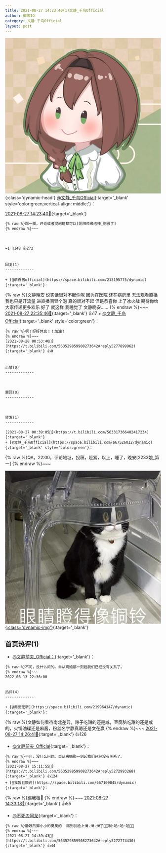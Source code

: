 ```yaml
---
title: 2021-08-27 14:23:40(1)文静_千鸟Official
author: 御坂IO
category: 文静_千鸟Official
layout: post
---
```


![img](/images/ac7482ed1b9a7f203dc68c0c4a77c488a27b108a.jpg){:class='dynamic-head'}
[@文静_千鸟Official](https://space.bilibili.com/667526012/dynamic){:target='_blank' style='color:green;vertical-align: middle;'}：

[2021-08-27 14:23:40🔗](https://t.bilibili.com/563529859908273642){:target='_blank'}

~~~
{% raw %}踢一脚，评论或者提问箱都可以[阴阳师缘结神_别骚了]
{% endraw %}~~~



↪️1 💬148 👍272


回复(1)
-------------

+ [@萌白酱official](https://space.bilibili.com/213195775/dynamic){:target='_blank'}：
~~~
{% raw %}文静晚安
说实话很对不起你呢
因为在医院
还在病房里
无法观看直播
我也只是开流量
进直播间冒个泡
真的很对不起
但是恭喜你
上了冰火战
期待你给大家传递更多欢乐
好了 就这样 我睡觉了
文静晚安……
{% endraw %}~~~
[2021-08-27 22:35:46🔗](https://t.bilibili.com/563529859908273642#reply5276798498){:target='_blank'} 👍17
    + [@文静_千鸟Official](https://space.bilibili.com/667526012/dynamic){:target='_blank' style='color:green'}：
~~~
{% raw %}啊！好好休息！！加油！
{% endraw %}~~~
[2021-08-28 00:53:40🔗](https://t.bilibili.com/563529859908273642#reply5277899962){:target='_blank'} 👍0


点赞(0)
-------------



置顶(0)
-------------



转发(1)
-------------

[2021-08-27 00:39:05🔗](https://t.bilibili.com/563317366402417234){:target='_blank'}
+ [@文静_千鸟Official](https://space.bilibili.com/667526012/dynamic){:target='_blank' style='color:green'}：
~~~
{% raw %}QA，22:00，评论地址，投稿，赶紧，以上，睡了，晚安[2233娘_第一]
{% endraw %}~~~


[![img](/images/4125fc03ce9c43ec85706443516b15e79bdada6f.jpg){:class='dynamic-img'}](/images/4125fc03ce9c43ec85706443516b15e79bdada6f.jpg){:target='_blank'}




首页热评(1)
-------------

+ [@文静前夫_Official：](https://space.bilibili.com/24866670/dynamic){:target='_blank'}：
~~~
{% raw %}不问，没什么问的。自从离婚那一刻起我们已经没有关系了。
{% endraw %}~~~
2022-06-13 22:36:00


热评(4)
-------------

+ [@赤面无新](https://space.bilibili.com/219964147/dynamic){:target='_blank'}：
~~~
{% raw %}文静如何看待南北差异，粽子吃甜的还是咸，豆腐脑吃甜的还是咸的，火锅油碟还是麻酱，粉丝名字静真嗯还是文在赢
{% endraw %}~~~
[2021-08-27 14:26:41🔗](https://t.bilibili.com/563529859908273642#reply5272695346){:target='_blank'} 👍126
+ [@文静前夫_Official](https://space.bilibili.com/24866670/dynamic){:target='_blank'}：
~~~
{% raw %}不问，没什么问的。自从离婚那一刻起我们已经没有关系了。
{% endraw %}~~~
[2021-08-27 15:11:55🔗](https://t.bilibili.com/563529859908273642#reply5272993268){:target='_blank'} 👍124
+ [@我暂且额谔](https://space.bilibili.com/667109045/dynamic){:target='_blank'}：
~~~
{% raw %}踢我档🥵
{% endraw %}~~~
[2021-08-27 14:33:18🔗](https://t.bilibili.com/563529859908273642#reply5272737710){:target='_blank'} 👍55
+ [@不死の阿龙](https://space.bilibili.com/375492664/dynamic){:target='_blank'}：
~~~
{% raw %}静姨的脚小小的臭臭的  踢到我脸上滑.滑.滑了🥵🥵啊~哈~哈~哈🥵🥵
{% endraw %}~~~
[2021-08-27 14:39:43🔗](https://t.bilibili.com/563529859908273642#reply5272774430){:target='_blank'} 👍44


